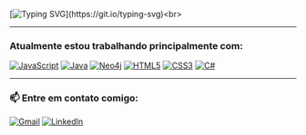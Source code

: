 [![Typing SVG](https://readme-typing-svg.demolab.com/?lines=Eu+sou+o+Gustavo+Prado,+desenvolvedor+fullstack+e+estudante+de+engenharia+de+software.)](https://git.io/typing-svg)<br>

---

### Atualmente estou trabalhando principalmente com:
[![JavaScript](https://img.shields.io/badge/JavaScript-323330?style=for-the-badge&logo=javascript&logoColor=F7DF1E)]()
[![Java](https://img.shields.io/badge/Java-ED8B00?style=for-the-badge&logo=openjdk&logoColor=white)]()
[![Neo4j](https://img.shields.io/badge/Neo4j-008CC1?style=for-the-badge&logo=neo4j&logoColor=white)]()
[![HTML5](https://img.shields.io/badge/HTML5-E34F26?style=for-the-badge&logo=html5&logoColor=white)]()
[![CSS3](https://img.shields.io/badge/CSS3-1572B6?style=for-the-badge&logo=css3&logoColor=white)]()
[![C#](https://img.shields.io/badge/C%23-239120?style=for-the-badge&logo=csharp&logoColor=white)]()

---

### 📫 Entre em contato comigo:
[![Gmail](https://img.shields.io/badge/Gmail-D14836?style=for-the-badge&logo=gmail&logoColor=white)](mailto:gustavopradoriol@gmail.com)
[![LinkedIn](https://img.shields.io/badge/LinkedIn-0077B5?style=for-the-badge&logo=linkedin&logoColor=white)](https://www.linkedin.com/in/gustavo-prado-57506a26b/)
